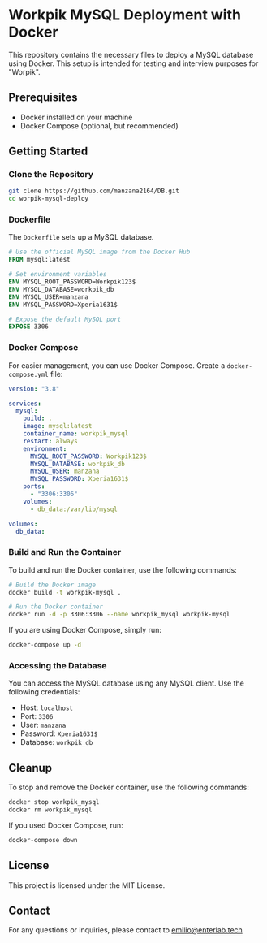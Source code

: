 # Workpik MySQL Deployment with Docker

This repository contains the necessary files to deploy a MySQL database using Docker. This setup is intended for testing and interview purposes for "Worpik".

## Prerequisites

- Docker installed on your machine
- Docker Compose (optional, but recommended)

## Getting Started

### Clone the Repository

```bash
git clone https://github.com/manzana2164/DB.git
cd worpik-mysql-deploy
```

### Dockerfile

The `Dockerfile` sets up a MySQL database.

```dockerfile
# Use the official MySQL image from the Docker Hub
FROM mysql:latest

# Set environment variables
ENV MYSQL_ROOT_PASSWORD=Workpik123$
ENV MYSQL_DATABASE=workpik_db
ENV MYSQL_USER=manzana
ENV MYSQL_PASSWORD=Xperia1631$

# Expose the default MySQL port
EXPOSE 3306
```

### Docker Compose

For easier management, you can use Docker Compose. Create a `docker-compose.yml` file:

```yaml
version: "3.8"

services:
  mysql:
    build: .
    image: mysql:latest
    container_name: workpik_mysql
    restart: always
    environment:
      MYSQL_ROOT_PASSWORD: Workpik123$
      MYSQL_DATABASE: workpik_db
      MYSQL_USER: manzana
      MYSQL_PASSWORD: Xperia1631$
    ports:
      - "3306:3306"
    volumes:
      - db_data:/var/lib/mysql

volumes:
  db_data:
```

### Build and Run the Container

To build and run the Docker container, use the following commands:

```bash
# Build the Docker image
docker build -t workpik-mysql .

# Run the Docker container
docker run -d -p 3306:3306 --name workpik_mysql workpik-mysql
```

If you are using Docker Compose, simply run:

```bash
docker-compose up -d
```

### Accessing the Database

You can access the MySQL database using any MySQL client. Use the following credentials:

- Host: `localhost`
- Port: `3306`
- User: `manzana`
- Password: `Xperia1631$`
- Database: `workpik_db`

## Cleanup

To stop and remove the Docker container, use the following commands:

```bash
docker stop workpik_mysql
docker rm workpik_mysql
```

If you used Docker Compose, run:

```bash
docker-compose down
```

## License

This project is licensed under the MIT License.

## Contact

For any questions or inquiries, please contact to emilio@enterlab.tech

